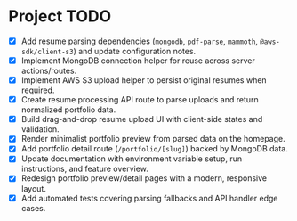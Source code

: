 # Project TODO

- [x] Add resume parsing dependencies (`mongodb`, `pdf-parse`, `mammoth`, `@aws-sdk/client-s3`) and update configuration notes.
- [x] Implement MongoDB connection helper for reuse across server actions/routes.
- [x] Implement AWS S3 upload helper to persist original resumes when required.
- [x] Create resume processing API route to parse uploads and return normalized portfolio data.
- [x] Build drag-and-drop resume upload UI with client-side states and validation.
- [x] Render minimalist portfolio preview from parsed data on the homepage.
- [x] Add portfolio detail route (`/portfolio/[slug]`) backed by MongoDB data.
- [x] Update documentation with environment variable setup, run instructions, and feature overview.
- [x] Redesign portfolio preview/detail pages with a modern, responsive layout.
- [x] Add automated tests covering parsing fallbacks and API handler edge cases.

